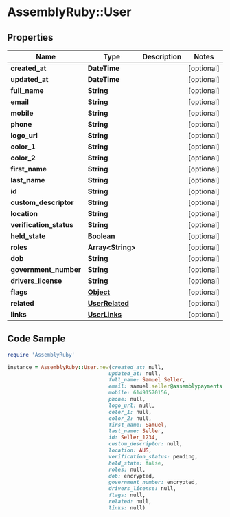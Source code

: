# AssemblyRuby::User

## Properties

Name | Type | Description | Notes
------------ | ------------- | ------------- | -------------
**created_at** | **DateTime** |  | [optional] 
**updated_at** | **DateTime** |  | [optional] 
**full_name** | **String** |  | [optional] 
**email** | **String** |  | [optional] 
**mobile** | **String** |  | [optional] 
**phone** | **String** |  | [optional] 
**logo_url** | **String** |  | [optional] 
**color_1** | **String** |  | [optional] 
**color_2** | **String** |  | [optional] 
**first_name** | **String** |  | [optional] 
**last_name** | **String** |  | [optional] 
**id** | **String** |  | [optional] 
**custom_descriptor** | **String** |  | [optional] 
**location** | **String** |  | [optional] 
**verification_status** | **String** |  | [optional] 
**held_state** | **Boolean** |  | [optional] 
**roles** | **Array&lt;String&gt;** |  | [optional] 
**dob** | **String** |  | [optional] 
**government_number** | **String** |  | [optional] 
**drivers_license** | **String** |  | [optional] 
**flags** | [**Object**](.md) |  | [optional] 
**related** | [**UserRelated**](UserRelated.md) |  | [optional] 
**links** | [**UserLinks**](UserLinks.md) |  | [optional] 

## Code Sample

```ruby
require 'AssemblyRuby'

instance = AssemblyRuby::User.new(created_at: null,
                                 updated_at: null,
                                 full_name: Samuel Seller,
                                 email: samuel.seller@assemblypayments.com,
                                 mobile: 61491570156,
                                 phone: null,
                                 logo_url: null,
                                 color_1: null,
                                 color_2: null,
                                 first_name: Samuel,
                                 last_name: Seller,
                                 id: Seller_1234,
                                 custom_descriptor: null,
                                 location: AUS,
                                 verification_status: pending,
                                 held_state: false,
                                 roles: null,
                                 dob: encrypted,
                                 government_number: encrypted,
                                 drivers_license: null,
                                 flags: null,
                                 related: null,
                                 links: null)
```


